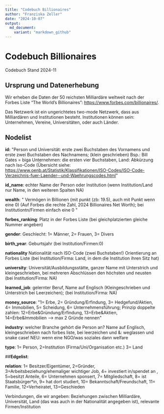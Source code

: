 ```yaml
---
title: "Codebuch Billionaires"
author: "Franziska Zeller"
date: "2024-10-07"
output:
  md_document:
    variant: "markdown_github"
---
```


# Codebuch Billionaires

Codebuch Stand 2024-11

## **Ursprung und Datenerhebung**

Wir erheben die Daten der 50 reichsten Milliardäre weltweit nach der Forbes Liste “The World’s Billionaires”: <https://www.forbes.com/billionaires/>.

Das Netzwerk ist ein ungerichtetes two-mode Netzwerk, dass aus Milliardären und Institutionen besteht. Institutionen können sein: Unternehmen, Vereine, Universitäten, oder auch Länder.

## **Nodelist**

**id:** "Person und Universität: erste zwei Buchstaben des Vornamens und erste zwei Buchstaben des Nachnamens; (klein geschrieben) Bsp.: Bill Gates = biga Unternehmen: die ersten vier Buchstaben, Land: Abkürzung nach Iso-Code (Übersicht siehe: <https://www.oenb.at/Statistik/Klassifikationen/ISO-Codes/ISO-Code-Verzeichnis-fuer-Laender--und-Waehrungscodes.html>"

**id_name**: echter Name der Person oder Institution (wenn Institution/Land nur Name, in den weiteren Spalten NA) 

**wealth**: " Vermögen in Billionen (mit punkt (zb: 19.5), auch mit Punkt wenn eine 0) (Auf Forbes die rechte Zahl, 2024 Billionaires Net Worth); bei Institutiontn/Firmen einfach eine 0 " 

**forbes_ranking**: Platz in der Forbes Liste (bei gleichplatzierten gleiche Nummer angeben) 

**gender**: Geschlecht: 1= Männer, 2= Frauen, 3= Divers 

**birth_year**: Geburtsjahr (bei Institution/Firmen:0) 

**nationality** Nationalität nach ISO-Code (zwei Buchstaben!) Orientierung an Forbes Liste (bei Institution/Firma: Land, in dem die Institution ihren Sitz hat)

**university**: Universität/Ausbildungsstätte, ganzer Name mit Unterstrich und kleingeschrieben, bei mehreren Abschlüssen den höchsten und neusten (bei Institution/Firma: NA)

**learned_job**: gelernter Beruf, Name auf Englisch (Kleingeschrieben und Unterstrich bei Leerzeichen); (bei Institution/Firma: NA)

**money_source**: "1= Erbe, 2= Gründung/Erfindung, 3= Hedgefund/Aktien, 4= Immobilien, 5= Scheidung, 6= Unternehmensführung; Prinzip doppelte zahlen: 12=Erbe&Gründung/Erfindung, 13=Erbe&Aktien, 14=Erbe&Immobilien --\> max 2 Gründe nennen"

**industry**: welcher Branche gehört die Person an? Name auf Englisch, kleingeschrieben nach forbes liste, bei leerzeichen und &: weglassen und snake case! NEU: wenn eine NGO/was soziales dann welfare

**type**: 1= Person, 2=Institution (Firma/Uni/Organisation etc.) 3= Land

\##**Edgelist**:

**relation**: 1= Besitzer/Eigentümer, 2=Gründer, 3=Arbeitsbeziehung/ehemaliger wichtiger Job, 4= investiert in/spendet an , 5=besitzt Anteile, 6= Unternehmen sponsert, 7= Mitgliedschaft, 8= ist Staatsbürger\*in, 9= hat dort studiert, 10= Bekanntschaft/Freundschaft, 11= Familie, 12=Verheiratet, 13=Geschieden

Verbindungen, die wir angeben: Beziehungen zwischen Milliardäre, Universität, Land (das was auch in der Nationalität angegeben ist), relevante Firmen/Institution


